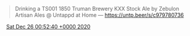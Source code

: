 > Drinking a TS001 1850 Truman Brewery KXX Stock Ale by Zebulon Artisan Ales @ Untappd at Home — https://untp.beer/s/c979780736

<img src="media/tweet.ico" width="12" /> [Sat Dec 26 00:52:40 +0000 2020](https://twitter.com/nhudson/status/1342634401507622912)